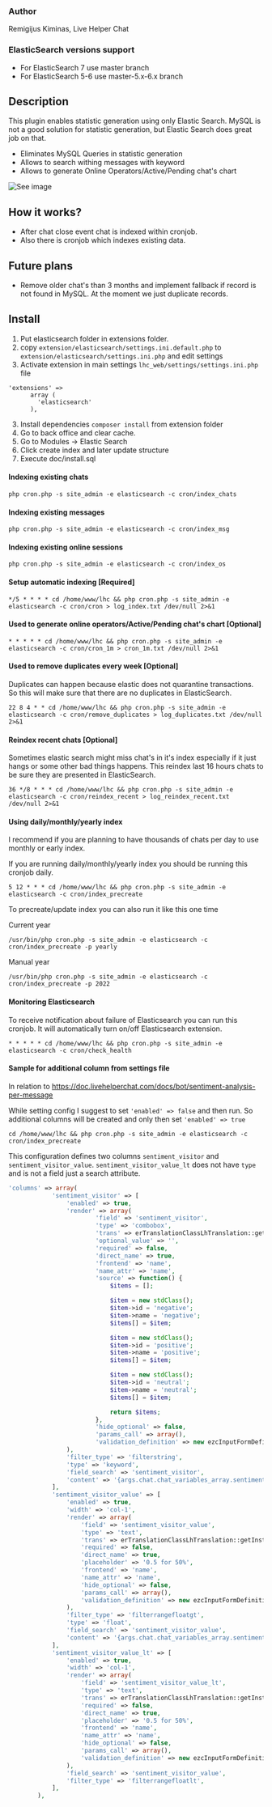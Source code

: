 ### Author
Remigijus Kiminas, Live Helper Chat

### ElasticSearch versions support
 - For ElasticSearch 7 use master branch
 - For ElasticSearch 5-6 use master-5.x-6.x branch

## Description
This plugin enables statistic generation using only Elastic Search. MySQL is not a good solution for statistic generation, but Elastic Search does great job on that.
 - Eliminates MySQL Queries in statistic generation
 - Allows to search withing messages with keyword
 - Allows to generate Online Operators/Active/Pending chat's chart
 
![See image](https://livehelperchat.com/design/frontendnew/images/stats.png)

## How it works?
 - After chat close event chat is indexed within cronjob.
 - Also there is cronjob which indexes existing data.

## Future plans
 - Remove older chat's than 3 months and implement fallback if record is not found in MySQL. At the moment we just duplicate records.

## Install

1. Put elasticsearch folder in extensions folder.
2. copy `extension/elasticsearch/settings.ini.default.php` to `extension/elasticsearch/settings.ini.php` and edit settings
3. Activate extension in main settings `lhc_web/settings/settings.ini.php` file
```
'extensions' => 
      array (
        'elasticsearch'
      ),
```
3. Install dependencies `composer install` from extension folder
3. Go to back office and clear cache.
4. Go to Modules -> Elastic Search
5. Click create index and later update structure
6. Execute doc/install.sql

#### Indexing existing chats
`php cron.php -s site_admin -e elasticsearch -c cron/index_chats`

#### Indexing existing messages
`php cron.php -s site_admin -e elasticsearch -c cron/index_msg`

#### Indexing existing online sessions
`php cron.php -s site_admin -e elasticsearch -c cron/index_os`

#### Setup automatic indexing [Required]
`*/5 * * * * cd /home/www/lhc && php cron.php -s site_admin -e elasticsearch -c cron/cron > log_index.txt /dev/null 2>&1`

#### Used to generate online operators/Active/Pending chat's chart [Optional]
`* * * * * cd /home/www/lhc && php cron.php -s site_admin -e elasticsearch -c cron/cron_1m > cron_1m.txt /dev/null 2>&1`

#### Used to remove duplicates every week [Optional]

Duplicates can happen because elastic does not quarantine transactions. So this will make sure that there are no duplicates in ElasticSearch.

`22 8 4 * * cd /home/www/lhc && php cron.php -s site_admin -e elasticsearch -c cron/remove_duplicates > log_duplicates.txt /dev/null 2>&1`

#### Reindex recent chats [Optional]

Sometimes elastic search might miss chat's in it's index especially if it just hangs or some other bad things happens. This reindex last 16 hours chats to be sure they are presented in ElasticSearch.

`36 */8 * * * cd /home/www/lhc && php cron.php -s site_admin -e elasticsearch -c cron/reindex_recent > log_reindex_recent.txt /dev/null 2>&1`

#### Using daily/monthly/yearly index

I recommend if you are planning to have thousands of chats per day to use monthly or early index.

If you are running daily/monthly/yearly index you should be running this cronjob daily.

`5 12 * * * cd /home/www/lhc && php cron.php -s site_admin -e elasticsearch -c cron/index_precreate`

To precreate/update index you can also run it like this one time

Current year

`/usr/bin/php cron.php -s site_admin -e elasticsearch -c cron/index_precreate -p yearly`

Manual year

`/usr/bin/php cron.php -s site_admin -e elasticsearch -c cron/index_precreate -p 2022`

#### Monitoring Elasticsearch

To receive notification about failure of Elasticsearch you can run this cronjob. It will automatically turn on/off Elasticsearch extension.

`* * * * * cd /home/www/lhc && php cron.php -s site_admin -e elasticsearch -c cron/check_health`

#### Sample for additional column from settings file

In relation to https://doc.livehelperchat.com/docs/bot/sentiment-analysis-per-message

While setting config I suggest to set `'enabled' => false` and then run. So additional columns will be created and only then set `'enabled' => true` 

```shell
cd /home/www/lhc && php cron.php -s site_admin -e elasticsearch -c cron/index_precreate
```

This configuration defines two columns `sentiment_visitor` and `sentiment_visitor_value`. `sentiment_visitor_value_lt` does not have `type` and is not a field just a search attribute.

```php
'columns' => array(
            'sentiment_visitor' => [
                'enabled' => true,
                'render' => array(
                        'field' => 'sentiment_visitor',
                        'type' => 'combobox',
                        'trans' => erTranslationClassLhTranslation::getInstance()->getTranslation('abstract/proactivechatinvitation', 'Sentiment visitor'),
                        'optional_value' => '',
                        'required' => false,
                        'direct_name' => true,
                        'frontend' => 'name',
                        'name_attr' => 'name',
                        'source' => function() {
                            $items = [];

                            $item = new stdClass();
                            $item->id = 'negative';
                            $item->name = 'negative';
                            $items[] = $item;

                            $item = new stdClass();
                            $item->id = 'positive';
                            $item->name = 'positive';
                            $items[] = $item;

                            $item = new stdClass();
                            $item->id = 'neutral';
                            $item->name = 'neutral';
                            $items[] = $item;

                            return $items;
                        },
                        'hide_optional' => false,
                        'params_call' => array(),
                        'validation_definition' => new ezcInputFormDefinitionElement(ezcInputFormDefinitionElement::OPTIONAL, 'unsafe_raw')
                ),
                'filter_type' => 'filterstring',
                'type' => 'keyword',
                'field_search' => 'sentiment_visitor',
                'content' => '{args.chat.chat_variables_array.sentiment_visitor}'
            ],
            'sentiment_visitor_value' => [
                'enabled' => true,
                'width' => 'col-1',
                'render' => array(
                    'field' => 'sentiment_visitor_value',
                    'type' => 'text',
                    'trans' => erTranslationClassLhTranslation::getInstance()->getTranslation('abstract/proactivechatinvitation', 'Greater than'),
                    'required' => false,
                    'direct_name' => true,
                    'placeholder' => '0.5 for 50%',
                    'frontend' => 'name',
                    'name_attr' => 'name',
                    'hide_optional' => false,
                    'params_call' => array(),
                    'validation_definition' => new ezcInputFormDefinitionElement(ezcInputFormDefinitionElement::OPTIONAL, 'float')
                ),
                'filter_type' => 'filterrangefloatgt',
                'type' => 'float',
                'field_search' => 'sentiment_visitor_value',
                'content' => '{args.chat.chat_variables_array.sentiment_visitor_value}'
            ],
            'sentiment_visitor_value_lt' => [
                'enabled' => true,
                'width' => 'col-1',
                'render' => array(
                    'field' => 'sentiment_visitor_value_lt',
                    'type' => 'text',
                    'trans' => erTranslationClassLhTranslation::getInstance()->getTranslation('abstract/proactivechatinvitation', 'Less than'),
                    'required' => false,
                    'direct_name' => true,
                    'placeholder' => '0.5 for 50%',
                    'frontend' => 'name',
                    'name_attr' => 'name',
                    'hide_optional' => false,
                    'params_call' => array(),
                    'validation_definition' => new ezcInputFormDefinitionElement(ezcInputFormDefinitionElement::OPTIONAL, 'float')
                ),
                'field_search' => 'sentiment_visitor_value',
                'filter_type' => 'filterrangefloatlt',
            ],
        ),
```
